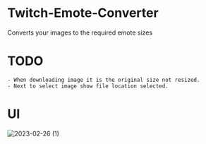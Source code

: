 # Twitch-Emote-Converter
Converts your images to the required emote sizes

# TODO
```
- When downloading image it is the original size not resized.
- Next to select image show file location selected.
```
# UI
![2023-02-26 (1)](https://user-images.githubusercontent.com/104657171/221419339-44b72f63-2c8f-439d-aff9-33f62b0dac54.png)
